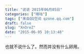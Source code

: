 ```yaml
---
title: "说说 2015年06月05日"
categories: ["嘀咕"]
tags: ["来自QQ空间 qzone.qq.com"]
draft: false
slug: "XnOreZ"
date: "2015-06-05 10:13:48"
---
```


也就不说什么了。然而并没有什么卵用。
